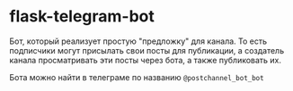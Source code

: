 # flask-telegram-bot

Бот, который реализует простую "предложку" для канала. То есть подписчики могут присылать свои посты для публикации, а создатель канала просматривать эти посты через бота, а также публиковать их.

Бота можно найти в телеграме по названию ```@postchannel_bot_bot```
